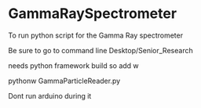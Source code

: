 # GammaRaySpectrometer

To run python script for the Gamma Ray spectrometer

Be sure to go to command line Desktop/Senior_Research

needs python framework build so add w

pythonw GammaParticleReader.py

Dont run arduino during it